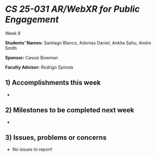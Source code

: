 # *CS 25-031 AR/WebXR for Public Engagement*

Week 8

**Students' Names:**
Santiago Blanco, Adonias Daniel, Ankita Sahu, Andre Smith 

**Sponsor:**
Cassie Bowman

**Faculty Advisor:**
Rodrigo Spinola

## 1) Accomplishments this week ##
   - 

## 2) Milestones to be completed next week ##
   - 

## 3) Issues, problems or concerns ##
   - No issues to report!


